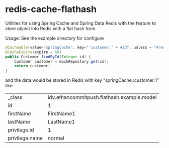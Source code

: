 # redis-cache-flathash
Utilities for using Spring Cache and Spring Data Redis with the feature to store object into Redis with a flat hash form.

Usage: See the example directory for configure

```java
@Cacheable(value="springCache", key="'customer:' + #id", unless = "#result == null")/* result in redis key: springCache::customer:1 */
@CacheExpire(expire = 60)
public Customer findById(Integer id) {
	Customer customer = mockRepostory.get(id);
	return customer;
}
```

and the data would be stored in Redis with key "springCache::customer:1" like:

|                |                                            |
|----------------|--------------------------------------------|
| _class         | idv.ethancommitpush.flathash.example.model |
| id             | 1                                          |
| firstName      | FirstName1                                 |
| lastName       | LastName1                                  |
| privilege.id   | 1                                          |
| privilege.name | normal                                     |
